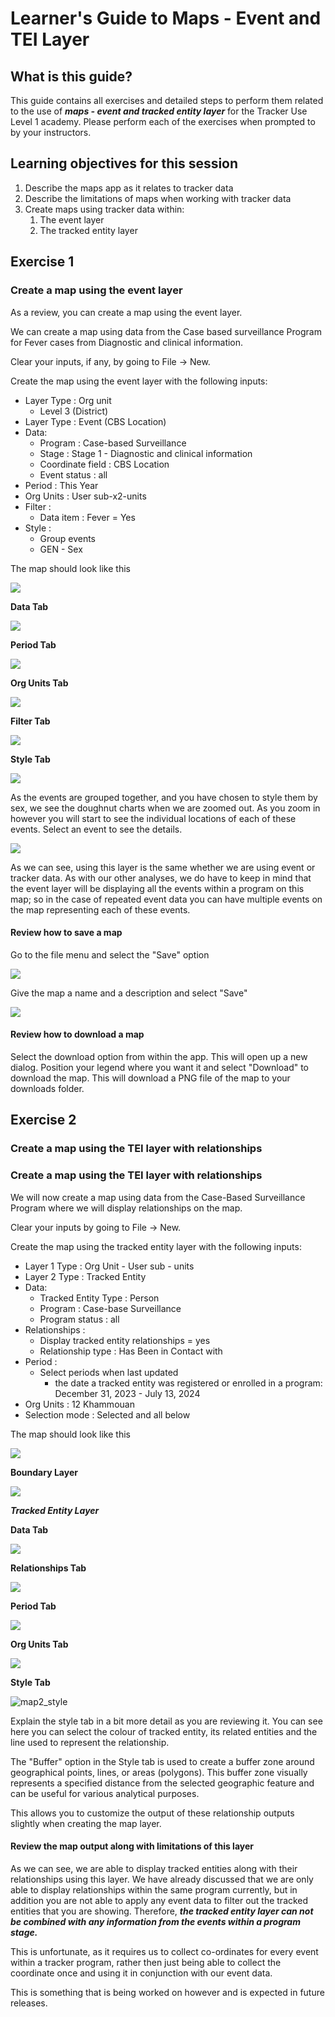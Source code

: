 # Learner's Guide to Maps - Event and TEI Layer

## What is this guide?

This guide contains all exercises and detailed steps to perform them related to the use of ***maps - event and tracked entity layer*** for the Tracker Use Level 1 academy. Please perform each of the exercises when prompted to by your instructors.

## Learning objectives for this session

1. Describe the maps app as it relates to tracker data
2. Describe the limitations of maps when working with tracker data
3. Create maps using tracker data within:
   1. The event layer
   2. The tracked entity layer

## Exercise 1

### Create a map using the event layer

As a review, you can create a map using the event layer.

We can create a map using data from the Case based surveillance Program for Fever cases from Diagnostic and clinical information.

Clear your inputs, if any, by going to File -> New.

Create the map using the event layer with the following inputs:

- Layer Type : Org unit
  - Level 3 (District)
- Layer Type : Event (CBS Location)
- Data:
  - Program : Case-based Surveillance
  - Stage : Stage 1 - Diagnostic and clinical information
  - Coordinate field : CBS Location
  - Event status : all
- Period : This Year
- Org Units : User sub-x2-units
- Filter :
  - Data item : Fever = Yes
- Style :
  - Group events
  - GEN - Sex

The map should look like this

![](resources/images/maps/map1new.png)

**Data Tab**

![](resources/images/maps/map1_datanew.png)

**Period Tab**

![](resources/images/maps/map1_period.png)

**Org Units Tab**

![](resources/images/maps/map1_OUsnew.png)

**Filter Tab**

![](resources/images/maps/map1_filternew.png)

**Style Tab**

![](resources/images/maps/map1_stylenew.png)

As the events are grouped together, and you have chosen to style them by sex, we see the doughnut charts when we are zoomed out. As you zoom in however you will start to see the individual locations of each of these events. Select an event to see the details. 

![](resources/images/maps/map1_zoomednew.png)

As we can see, using this layer is the same whether we are using event or tracker data. As with our other analyses, we do have to keep in mind that the event layer will be displaying all the events within a program on this map; so in the case of repeated event data you can have multiple events on the map representing each of these events.

#### Review how to save a map

Go to the file menu and select the "Save" option

![](resources/images/maps/map1_save.png)

Give the map a name and a description and select "Save"

![](resources/images/maps/map1_save_dialognew.png)

#### Review how to download a map

Select the download option from within the app. This will open up a new dialog. Position your legend where you want it and select "Download" to download the map. This will download a PNG file of the map to your downloads folder.

## Exercise 2

### Create a map using the TEI layer with relationships

### Create a map using the TEI layer with relationships

We will now create a map using data from the Case-Based Surveillance Program where we will display relationships on the map.

Clear your inputs by going to File -> New.

Create the map using the tracked entity layer with the following inputs:

- Layer 1 Type : Org Unit - User sub - units
- Layer 2 Type : Tracked Entity
- Data:
  - Tracked Entity Type : Person
  - Program : Case-base Surveillance
  - Program status : all
- Relationships : 
  - Display tracked entity relationships = yes
  - Relationship type : Has Been in Contact with
- Period :
  - Select periods when last updated
    - the date a tracked entity was registered or enrolled in a program: December 31, 2023 - July 13, 2024
- Org Units : 12 Khammouan
- Selection mode : Selected and all below

The map should look like this

![](resources/images/maps/contactsnew1.png)

**Boundary Layer**

![](resources/images/maps/mapboundarytei.png)

***Tracked Entity Layer***

**Data Tab**

![](resources/images/maps/mapteidata.png)

**Relationships Tab**

![](resources/images/maps/mapteirelationship.png)

**Period Tab**

![](resources/images/maps/mapteiperiod.png)

**Org Units Tab**

![](resources/images/maps/mapteiou.png)

**Style Tab**

![map2_style](resources/images/maps/mapteistyle.png)

Explain the style tab in a bit more detail as you are reviewing it. You can see here you can select the colour of tracked entity, its related entities and the line used to represent the relationship.

The "Buffer" option in the Style tab is used to create a buffer zone around geographical points, lines, or areas (polygons). This buffer zone visually represents a specified distance from the selected geographic feature and can be useful for various analytical purposes.

This allows you to customize the output of these relationship outputs slightly when creating the map layer.

#### Review the map output along with limitations of this layer

As we can see, we are able to display tracked entities along with their relationships using this layer. We have already discussed that we are only able to display relationships within the same program currently, but in addition you are not able to apply any event data to filter out the tracked entities that you are showing. Therefore, ***the tracked entity layer can not be combined with any information from the events within a program stage.***

This is unfortunate, as it requires us to collect co-ordinates for every event within a tracker program, rather then just being able to collect the coordinate once and using it in conjunction with our event data.

This is something that is being worked on however and is expected in future releases.